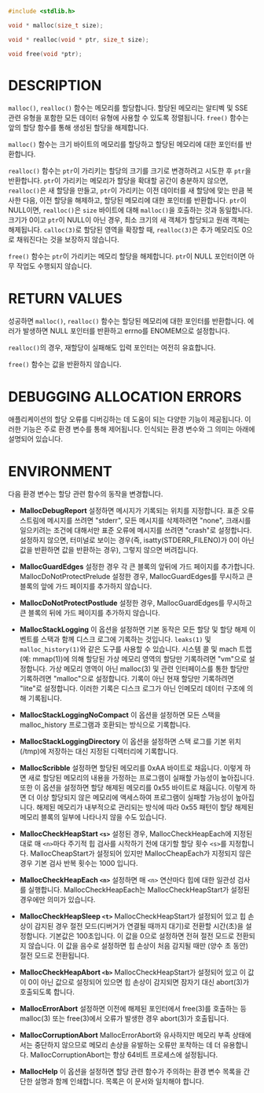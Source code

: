 ```c
#include <stdlib.h>

void * malloc(size_t size);

void * realloc(void * ptr, size_t size);

void free(void *ptr);
```  

# DESCRIPTION

`malloc()`, `realloc()` 함수는 메모리를 할당합니다.
할당된 메모리는 알티벡 및 SSE 관련 유형을 포함한 모든 데이터 유형에 사용할 수 있도록 정렬됩니다.
`free()` 함수는 앞의 할당 함수를 통해 생성된 할당을 해제합니다.

`malloc()` 함수는 크기 바이트의 메모리를 할당하고 할당된 메모리에 대한 포인터를 반환합니다.

`realloc()` 함수는 `ptr`이 가리키는 할당의 크기를 크기로 변경하려고 시도한 후 `ptr`을 반환합니다.
`ptr`이 가리키는 메모리가 할당을 확대할 공간이 충분하지 않으면, `realloc()`은 새 할당을 만들고, `ptr`이 가리키는 이전 데이터를 새 할당에 맞는 만큼 복사한 다음, 이전 할당을 해제하고, 할당된 메모리에 대한 포인터를 반환합니다.
`ptr`이 NULL이면, `realloc()`은 `size` 바이트에 대해 `malloc()`을 호출하는 것과 동일합니다.
크기가 0이고 `ptr`이 NULL이 아닌 경우, 최소 크기의 새 객체가 할당되고 원래 객체는 해제됩니다.
`calloc(3)`로 할당된 영역을 확장할 때, `realloc(3)`은 추가 메모리도 0으로 채워진다는 것을 보장하지 않습니다.

`free()` 함수는 `ptr`이 가리키는 메모리 할당을 해제합니다. `ptr`이 NULL 포인터이면 아무 작업도 수행되지 않습니다.

# RETURN VALUES

성공하면 `malloc()`, `realloc()` 함수는 할당된 메모리에 대한 포인터를 반환합니다.
에러가 발생하면 NULL 포인터를 반환하고 errno를 ENOMEM으로 설정합니다.

`realloc()`의 경우, 재할당이 실패해도 입력 포인터는 여전히 유효합니다.

`free()` 함수는 값을 반환하지 않습니다.

# DEBUGGING ALLOCATION ERRORS

애플리케이션의 할당 오류를 디버깅하는 데 도움이 되는 다양한 기능이 제공됩니다.
이러한 기능은 주로 환경 변수를 통해 제어됩니다.
인식되는 환경 변수와 그 의미는 아래에 설명되어 있습니다.

# ENVIRONMENT

다음 환경 변수는 할당 관련 함수의 동작을 변경합니다.

- **MallocDebugReport**
	설정하면 메시지가 기록되는 위치를 지정합니다. 표준 오류 스트림에 메시지를 쓰려면 "stderr", 모든 메시지를 삭제하려면 "none", 크래시를 일으키려는 조건에 대해서만 표준 오류에 메시지를 쓰려면 "crash"로 설정합니다.
	설정하지 않으면, 터미널로 보이는 경우(즉, isatty(STDERR_FILENO)가 0이 아닌 값을 반환하면 값을 반환하는 경우), 그렇지 않으면 버려집니다.

- **MallocGuardEdges** 
	설정한 경우 각 큰 블록의 앞뒤에 가드 페이지를 추가합니다.
	MallocDoNotProtectPrelude 설정한 경우, MallocGuardEdges를 무시하고 큰 블록의 앞에 가드 페이지를 추가하지 않습니다.

- **MallocDoNotProtectPostlude** 
	설정한 경우, MallocGuardEdges를 무시하고 큰 블록의 뒤에 가드 페이지를 추가하지 않습니다.

- **MallocStackLogging** 
	이 옵션을 설정하면 기본 동작은 모든 할당 및 할당 해제 이벤트를 스택과 함께 디스크 로그에 기록하는 것입니다.
	`leaks(1)` 및 `malloc_history(1)`와 같은 도구를 사용할 수 있습니다.
	시스템 콜 및 mach 트랩(예: mmap(1))에 의해 할당된 가상 메모리 영역의 할당만 기록하려면 "vm"으로 설정합니다.
	가상 메모리 영역이 아닌 malloc(3) 및 관련 인터페이스를 통한 할당만 기록하려면 "malloc"으로 설정합니다.
	기록이 아닌 현재 할당만 기록하려면 "lite"로 설정합니다. 이러한 기록은 디스크 로그가 아닌 인메모리 데이터 구조에 의해 기록됩니다.

- **MallocStackLoggingNoCompact** 
	이 옵션을 설정하면 모든 스택을 malloc_history 프로그램과 호환되는 방식으로 기록합니다.

- **MallocStackLoggingDirectory** 
	이 옵션을 설정하면 스택 로그를 기본 위치(/tmp)에 저장하는 대신 지정된 디렉터리에 기록합니다.

- **MallocScribble** 
	설정하면 할당된 메모리를 0xAA 바이트로 채웁니다. 이렇게 하면 새로 할당된 메모리의 내용을 가정하는 프로그램이 실패할 가능성이 높아집니다. 또한 이 옵션을 설정하면 할당 해제된 메모리를 0x55 바이트로 채웁니다.
	이렇게 하면 더 이상 할당되지 않은 메모리에 액세스하여 프로그램이 실패할 가능성이 높아집니다.
	해제된 메모리가 내부적으로 관리되는 방식에 따라 0x55 패턴이 할당 해제된 메모리 블록의 일부에 나타나지 않을 수도 있습니다.

- **MallocCheckHeapStart `<s>`** 
	설정된 경우, MallocCheckHeapEach에 지정된 대로 매 `<n>`마다 주기적 힙 검사를 시작하기 전에 대기할 할당 횟수 `<s>`를 지정합니다.
	MallocCheapStart가 설정되어 있지만 MallocCheapEach가 지정되지 않은 경우 기본 검사 반복 횟수는 1000 입니다.

- **MallocCheckHeapEach `<n>`**
	설정하면 매 `<n>` 연산마다 힙에 대한 일관성 검사를 실행합니다.
	MallocCheckHeapEach는 MallocCheckHeapStart가 설정된 경우에만 의미가 있습니다.

- **MallocCheckHeapSleep `<t>`**
	MallocCheckHeapStart가 설정되어 있고 힙 손상이 감지된 경우 절전 모드(디버거가 연결될 때까지 대기)로 전환할 시간(초)을 설정합니다.
	기본값은 100초입니다. 이 값을 0으로 설정하면 전혀 절전 모드로 전환되지 않습니다. 이 값을 음수로 설정하면 힙 손상이 처음 감지될 때만 (양수 초 동안) 절전 모드로 전환됩니다.

- **MallocCheckHeapAbort `<b>`** 
	MallocCheckHeapStart가 설정되어 있고 이 값이 0이 아닌 값으로 설정되어 있으면 힙 손상이 감지되면 잠자기 대신 abort(3)가 호출되도록 합니다.

- **MallocErrorAbort** 
	설정하면 이전에 해제된 포인터에서 free(3)를 호출하는 등 malloc(3) 또는 free(3)에서 오류가 발생한 경우 abort(3)가 호출됩니다.

- **MallocCorruptionAbort** 
	MallocErrorAbort와 유사하지만 메모리 부족 상태에서는 중단하지 않으므로 메모리 손상을 유발하는 오류만 포착하는 데 더 유용합니다.
	MallocCorruptionAbort는 항상 64비트 프로세스에 설정됩니다.

- **MallocHelp** 
	이 옵션을 설정하면 할당 관련 함수가 주의하는 환경 변수 목록을 간단한 설명과 함께 인쇄합니다. 목록은 이 문서와 일치해야 합니다.

